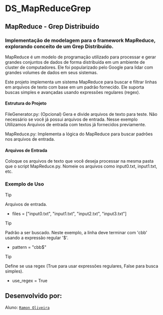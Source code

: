 # DS_MapReduceGrep

## MapReduce - Grep Distribuído

### Implementação de modelagem para o framework MapReduce, explorando conceito de um Grep Distribuído.

MapReduce é um modelo de programação utilizado para processar e gerar grandes conjuntos de dados de forma distribuída em um ambiente de cluster de computadores. Ele foi popularizado pelo Google para lidar com grandes volumes de dados em seus sistemas.

Este projeto implementa um sistema MapReduce para buscar e filtrar linhas em arquivos de texto com base em um padrão fornecido. Ele suporta buscas simples e avançadas usando expressões regulares (regex).

#### Estrutura do Projeto

FileGenerator.py: (Opcional) Gera e divide arquivos de texto para teste. Não necessário se você já possui arquivos de entrada. Nesse exemplo Utilizamos Arquivos de entrada com textos já fornecidos previamente.

MapReduce.py: Implementa a lógica do MapReduce para buscar padrões nos arquivos de entrada.

#### Arquivos de Entrada

Coloque os arquivos de texto que você deseja processar na mesma pasta que o script MapReduce.py. Nomeie os arquivos como input0.txt, input1.txt, etc.

### Exemplo de Uso

> [!TIP]
> Arquivos de entrada.

- files = ["input0.txt", "input1.txt", "input2.txt", "input3.txt"]

> [!TIP]
> Padrão a ser buscado. Neste exemplo, a linha deve terminar com 'cbb' usando a expressão regular '$'.

- pattern = "cbb$"

> [!TIP]
> Define se usa regex (True para usar expressões regulares, False para busca simples).

- use_regex = True

## **Desenvolvido por:**

Aluno: [`Ramon Oliveira`](https://github.com/raszz)
